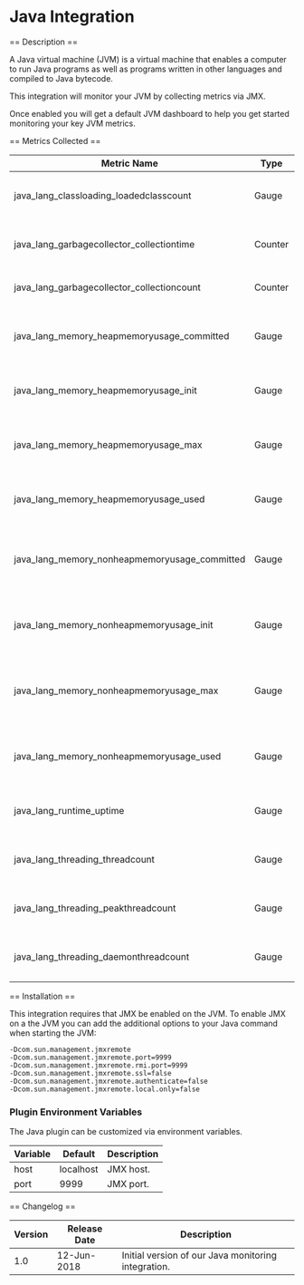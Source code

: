 Java Integration
================

== Description ==

A Java virtual machine (JVM) is a virtual machine that enables a computer to run Java programs as well as programs written in other languages and compiled to Java bytecode.

This integration will monitor your JVM by collecting metrics via JMX.

Once enabled you will get a default JVM dashboard to help you get started monitoring your key JVM metrics.

== Metrics Collected ==

|Metric Name                                  |Type   |Labels|Unit       |Description                                         |
|---------------------------------------------|-------|------|-----------|----------------------------------------------------|
|java_lang_classloading_loadedclasscount      |Gauge  |      |           |The number of loaded classes.                       |
|java_lang_garbagecollector_collectiontime    |Counter|name  |           |The rate of time spent on garbage collection.       |
|java_lang_garbagecollector_collectioncount   |Counter|name  |           |The rate of garbage collections.                    |
|java_lang_memory_heapmemoryusage_committed   |Gauge  |      |byte       |The total Java heap memory committed to be used.    |
|java_lang_memory_heapmemoryusage_init        |Gauge  |      |byte       |The initial Java heap memory allocated.             |
|java_lang_memory_heapmemoryusage_max         |Gauge  |      |byte       |The maximum Java heap memory available.             |
|java_lang_memory_heapmemoryusage_used        |Gauge  |      |byte       |The total Java heap memory used.                    |
|java_lang_memory_nonheapmemoryusage_committed|Gauge  |      |byte       |The total Java non-heap memory committed to be used.|
|java_lang_memory_nonheapmemoryusage_init     |Gauge  |      |byte       |The initial Java non-heap memory allocated.         |
|java_lang_memory_nonheapmemoryusage_max      |Gauge  |      |byte       |The maximum Java non-heap memory available.         |
|java_lang_memory_nonheapmemoryusage_used     |Gauge  |      |byte       |The total Java non-heap memory used.                |
|java_lang_runtime_uptime                     |Gauge  |      |millisecond|The total time the JVM is running.                  |
|java_lang_threading_threadcount              |Gauge  |      |           |The number of live threads.                         |
|java_lang_threading_peakthreadcount          |Gauge  |      |           |The number of peak threads.                         |
|java_lang_threading_daemonthreadcount        |Gauge  |      |           |The number daemon threads.                          |

== Installation ==

This integration requires that JMX be enabled on the JVM. To enable JMX on a the JVM you can add the additional options to your
Java command when starting the JVM:

```
-Dcom.sun.management.jmxremote
-Dcom.sun.management.jmxremote.port=9999
-Dcom.sun.management.jmxremote.rmi.port=9999
-Dcom.sun.management.jmxremote.ssl=false
-Dcom.sun.management.jmxremote.authenticate=false
-Dcom.sun.management.jmxremote.local.only=false
```

### Plugin Environment Variables

The Java plugin can be customized via environment variables.

|Variable|Default  |Description|
|--------|---------|-----------|
|host    |localhost|JMX host.  |
|port    |9999     |JMX port.  |

== Changelog ==

|Version|Release Date|Description                                        |
|-------|------------|---------------------------------------------------|
|1.0    |12-Jun-2018 |Initial version of our Java monitoring integration.|
